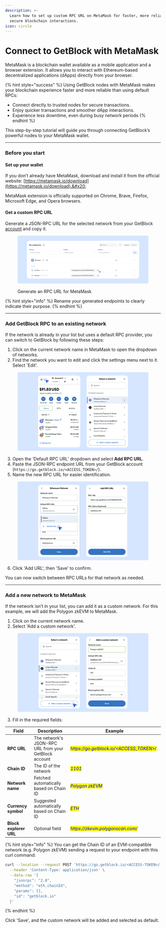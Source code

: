 ```yaml
---
description: >-
  Learn how to set up custom RPC URL on MetaMask for faster, more reliable, and
  secure blockchain interactions.
icon: circle
---
```


# Connect to GetBlock with MetaMask

MetaMask is a blockchain wallet available as a mobile application and a browser extension. It allows you to interact with Ethereum-based decentralized applications (dApps) directly from your browser.&#x20;

{% hint style="success" %}
Using GetBlock nodes with MetaMask makes your blockchain experience faster and more reliable than using default RPCs:

* Connect directly to trusted nodes for secure transactions.
* Enjoy quicker transactions and smoother dApp interactions.
* Experience less downtime, even during busy network periods
{% endhint %}

This step-by-step tutorial will guide you through connecting GetBlock’s powerful nodes to your MetaMask wallet.

***

### Before you start

#### Set up your wallet

If you don’t already have MetaMask, download and install it from the official website: [https://metamask.io/download](https://metamask.io/download).&#x20;

MetaMask extension is officially supported on Chrome, Brave, Firefox, Microsoft Edge, and Opera browsers.&#x20;

#### Get a custom RPC URL

Generate a JSON-RPC URL for the selected network from your GetBlock [account](https://getblock.io/) and copy it.

<figure><img src="../.gitbook/assets/Docs_MM_Generate_RPC URL.svg" alt="How to get a custom RPC URL for MetaMask"><figcaption><p>Generate an RPC URL for MetaMask</p></figcaption></figure>

{% hint style="info" %}
Rename your generated endpoints to clearly indicate their purpose.
{% endhint %}

***

### Add GetBlock RPC to an existing network

If the network is already in your list but uses a default RPC provider, you can switch to GetBlock by following these steps:

1. Click on the current network name in MetaMask to open the dropdown of networks.
2. Find the network you want to edit and click the settings menu<img src="../.gitbook/assets/dots-vertical (2).svg" alt="" data-size="original"> next to it. Select 'Edit'.

<figure><img src="../.gitbook/assets/Docs_MM_Add_1.svg" alt="How to set up the custom RPC URL on MetaMask"><figcaption></figcaption></figure>

3. Open the ‘Default RPC URL’ dropdown and select **Add RPC URL**.
4. Paste the JSON-RPC  endpoint URL from your GetBlock account (`https://go.getblock.io/<ACCESS_TOKEN>/`).&#x20;
5. Name the new RPC URL for easier identification.

<figure><img src="../.gitbook/assets/Docs_MM_Add_2.svg" alt="How to change the RPC URL on MetaMask"><figcaption></figcaption></figure>

6. Click 'Add URL', then 'Save' to confirm.

You can now switch between RPC URLs for that network as needed.

***

### Add a new network to MetaMask

If the network isn’t in your list, you can add it as a custom network. For this example, we will add the Polygon zkEVM to MetaMask.

1. Click on the current network name.
2. Select 'Add a custom network'.

<figure><img src="../.gitbook/assets/Docs_MM_Add_New.svg" alt="Adding a new network to MetaMask using custom RPC URL"><figcaption></figcaption></figure>

3. Fill in the required fields:

<table><thead><tr><th width="147">Field</th><th width="256">Description</th><th width="353">Example</th></tr></thead><tbody><tr><td><strong>RPC URL</strong></td><td>The network's JSON-RPC URL from your GetBlock account </td><td><em><mark style="color:blue;">https://go.getblock.io/&#x3C;ACCESS_TOKEN>/</mark></em></td></tr><tr><td><strong>Chain ID</strong></td><td>The ID of the network</td><td><em><mark style="color:blue;">1101</mark></em></td></tr><tr><td><strong>Network name</strong></td><td>Fetched automatically based on Chain ID</td><td><em><mark style="color:blue;">Polygon zkEVM</mark></em></td></tr><tr><td><strong>Currency symbol</strong></td><td>Suggested automatically based on Chain ID</td><td><em><mark style="color:blue;">ETH</mark></em></td></tr><tr><td><strong>Block explorer URL</strong></td><td>Optional field</td><td><em><mark style="color:blue;">https://zkevm.polygonscan.com/</mark></em> </td></tr></tbody></table>

{% hint style="info" %}
You can get the Chain ID of an EVM-compatible network  (e.g. Polygon zkEVM) sending a request to your endpoint with this curl command:

```bash
curl --location --request POST 'https://go.getblock.io/<ACCESS-TOKEN>/' \
  --header 'Content-Type: application/json' \
  --data-raw '{
    "jsonrpc": "2.0",
    "method": "eth_chainId",
    "params": [],
    "id": "getblock.io"
  }'
```
{% endhint %}

Click 'Save', and the custom network will be added and selected as default.
